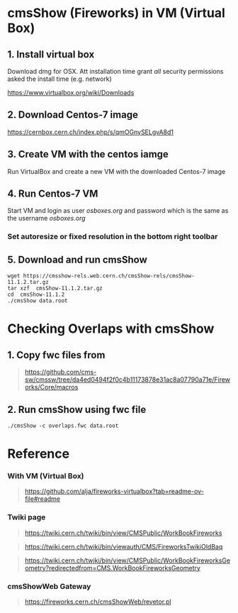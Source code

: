 # cmsShow (Fireworks) in VM (Virtual Box)

## 1. Install virtual box
 Download dmg for OSX. Att installation time grant *all* security permissions asked the install time (e.g. network) 

https://www.virtualbox.org/wiki/Downloads

## 2. Download Centos-7 image 
https://cernbox.cern.ch/index.php/s/qmOGnySELgvA8d1

## 3. Create VM with the centos iamge

Run VirtualBox and create a new VM with the downloaded Centos-7 image

## 4. Run Centos-7 VM 
Start VM and login as user *osboxes.org* and password which is the same as the username *osboxes.org*

### Set autoresize or fixed resolution in the bottom right toolbar 

## 5. Download and run cmsShow
```
wget https://cmsshow-rels.web.cern.ch/cmsShow-rels/cmsShow-11.1.2.tar.gz
tar xzf  cmsShow-11.1.2.tar.gz
cd  cmsShow-11.1.2
./cmsShow data.root
```

# Checking Overlaps with cmsShow
## 1. Copy fwc files from 
>https://github.com/cms-sw/cmssw/tree/da4ed0494f2f0c4b11173878e31ac8a07790a71e/Fireworks/Core/macros

## 2. Run cmsShow using fwc file
```
./cmsShow -c overlaps.fwc data.root
```

# Reference
### With VM (Virtual Box)
> https://github.com/alja/fireworks-virtualbox?tab=readme-ov-file#readme

### Twiki page
> https://twiki.cern.ch/twiki/bin/view/CMSPublic/WorkBookFireworks

> https://twiki.cern.ch/twiki/bin/viewauth/CMS/FireworksTwikiOldBaq

> https://twiki.cern.ch/twiki/bin/view/CMSPublic/WorkBookFireworksGeometry?redirectedfrom=CMS.WorkBookFireworksGeometry

### cmsShowWeb Gateway
> https://fireworks.cern.ch/cmsShowWeb/revetor.pl
